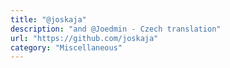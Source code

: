 ```yaml
---
title: "@joskaja"
description: "and @Joedmin - Czech translation"
url: "https://github.com/joskaja"
category: "Miscellaneous"
---
```

